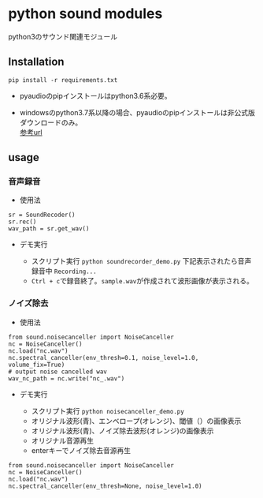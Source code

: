 # python sound modules

python3のサウンド関連モジュール

## Installation

```
pip install -r requirements.txt
```
* pyaudioのpipインストールはpython3.6系必要。

* windowsのpython3.7系以降の場合、pyaudioのpipインストールは非公式版ダウンロードのみ。  
[参考url](https://qiita.com/sugi-juku/items/c92f8f170a6b455e15f2)

## usage

### 音声録音

* 使用法

```
sr = SoundRecoder()
sr.rec()
wav_path = sr.get_wav()
```

* デモ実行

  * スクリプト実行
`python soundrecorder_demo.py`
下記表示されたら音声録音中
`Recording...`
  * `Ctrl + c`で録音終了。`sample.wav`が作成されて波形画像が表示される。

### ノイズ除去

* 使用法

```
from sound.noisecanceller import NoiseCanceller
nc = NoiseCanceller()
nc.load("nc.wav")
nc.spectral_canceller(env_thresh=0.1, noise_level=1.0, volume_fix=True)
# output noise cancelled wav
wav_nc_path = nc.write("nc_.wav")
```

* デモ実行

  * スクリプト実行
`python noisecanceller_demo.py`
  * オリジナル波形(青)、エンベロープ(オレンジ)、閾値（）の画像表示
  * オリジナル波形(青)、ノイズ除去波形(オレンジ)の画像表示
  * オリジナル音源再生
  * enterキーでノイズ除去音源再生
```
from sound.noisecanceller import NoiseCanceller
nc = NoiseCanceller()
nc.load("nc.wav")
nc.spectral_canceller(env_thresh=None, noise_level=1.0)
```

